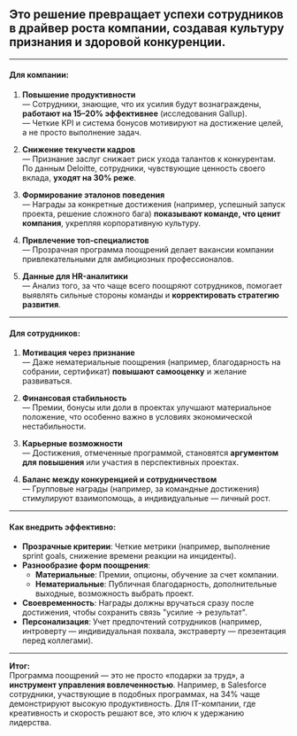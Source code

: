 ## Это решение **превращает успехи сотрудников в драйвер роста компании**, создавая культуру признания и здоровой конкуренции.  

---
#### **Для компании:**  
1. **Повышение продуктивности**  
   — Сотрудники, знающие, что их усилия будут вознаграждены, **работают на 15–20% эффективнее** (исследования Gallup).  
   — Четкие KPI и система бонусов мотивируют на достижение целей, а не просто выполнение задач.  

2. **Снижение текучести кадров**  
   — Признание заслуг снижает риск ухода талантов к конкурентам. По данным Deloitte, сотрудники, чувствующие ценность своего вклада, **уходят на 30% реже**.  

3. **Формирование эталонов поведения**  
   — Награды за конкретные достижения (например, успешный запуск проекта, решение сложного бага) **показывают команде, что ценит компания**, укрепляя корпоративную культуру.  

4. **Привлечение топ-специалистов**  
   — Прозрачная программа поощрений делает вакансии компании привлекательными для амбициозных профессионалов.  

5. **Данные для HR-аналитики**  
   — Анализ того, за что чаще всего поощряют сотрудников, помогает выявлять сильные стороны команды и **корректировать стратегию развития**.  

---
#### **Для сотрудников:**  
1. **Мотивация через признание**  
   — Даже нематериальные поощрения (например, благодарность на собрании, сертификат) **повышают самооценку** и желание развиваться.  

2. **Финансовая стабильность**  
   — Премии, бонусы или доли в проектах улучшают материальное положение, что особенно важно в условиях экономической нестабильности.  

3. **Карьерные возможности**  
   — Достижения, отмеченные программой, становятся **аргументом для повышения** или участия в перспективных проектах.  

4. **Баланс между конкуренцией и сотрудничеством**  
   — Групповые награды (например, за командные достижения) стимулируют взаимопомощь, а индивидуальные — личный рост.  

---
#### **Как внедрить эффективно:**  
- **Прозрачные критерии**: Четкие метрики (например, выполнение sprint goals, снижение времени реакции на инциденты).  
- **Разнообразие форм поощрения**:  
  - **Материальные**: Премии, опционы, обучение за счет компании.  
  - **Нематериальные**: Публичная благодарность, дополнительные выходные, возможность выбрать проект.  
- **Своевременность**: Награды должны вручаться сразу после достижения, чтобы сохранить связь "усилие → результат".  
- **Персонализация**: Учет предпочтений сотрудников (например, интроверту — индивидуальная похвала, экстраверту — презентация перед коллегами).  

---

**Итог:**  
Программа поощрений — это не просто «подарки за труд», а **инструмент управления вовлеченностью**. Например, в Salesforce сотрудники, участвующие в подобных программах, на 34% чаще демонстрируют высокую продуктивность. Для IT-компании, где креативность и скорость решают все, это ключ к удержанию лидерства.